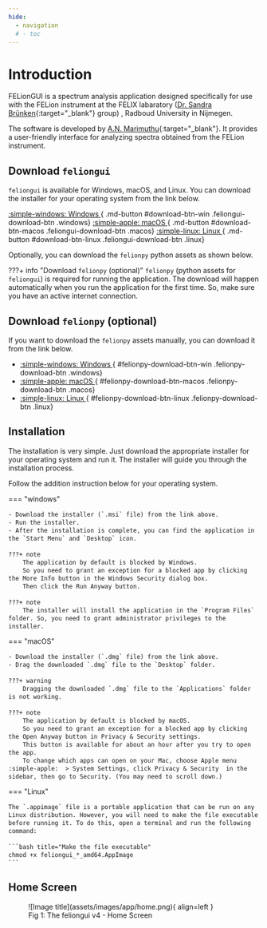 ```yaml
---
hide:
  - navigation
  # - toc
---
```

# Introduction

FELionGUI is a spectrum analysis application designed specifically for use with the FELion instrument at the FELIX labaratory ([Dr. Sandra Brünken](https://www.bruenken.de/){:target="_blank"} group) , Radboud University in Nijmegen.

The software is developed by [A.N. Marimuthu](https://github.com/aravindhnivas){:target="_blank"}. It provides a user-friendly interface for analyzing spectra obtained from the FELion instrument.

## Download `feliongui`

`feliongui` is available for Windows, macOS, and Linux. You can download the installer for your operating system from the link below.

[:simple-windows: Windows <span id='feliongui-win'></span>](#){ .md-button #download-btn-win .feliongui-download-btn .windows}
[:simple-apple: macOS <span id='feliongui-darwin'></span>](#){ .md-button #download-btn-macos .feliongui-download-btn .macos}
[:simple-linux: Linux <span id='feliongui-linux'></span>](#){ .md-button #download-btn-linux .feliongui-download-btn .linux}

Optionally, you can download the `felionpy` python assets as shown below.

???+ info "Download `felionpy` (optional)"
    `felionpy` (python assets for `feliongui`) is required for running the application.
    The download will happen automatically when you run the application for the first time.
    So, make sure you have an active internet connection.

## Download `felionpy` (optional)

If you want to download the `felionpy` assets manually, you can download it from the link below.

- [:simple-windows: Windows <span id='felionpy-win'></span>](#){ #felionpy-download-btn-win .felionpy-download-btn .windows}
- [:simple-apple: macOS <span id='felionpy-darwin'></span>](#){ #felionpy-download-btn-macos .felionpy-download-btn .macos}
- [:simple-linux: Linux <span id='felionpy-linux'></span>](#){ #felionpy-download-btn-linux .felionpy-download-btn .linux}

## Installation

The installation is very simple. Just download the appropriate installer for your operating system and run it. The installer will guide you through the installation process.

Follow the addition instruction below for your operating system.

=== "windows"

    - Download the installer (`.msi` file) from the link above.
    - Run the installer.
    - After the installation is complete, you can find the application in the `Start Menu` and `Desktop` icon.

    ???+ note
        The application by default is blocked by Windows.
        So you need to grant an exception for a blocked app by clicking the More Info button in the Windows Security dialog box.
        Then click the Run Anyway button.

    ???+ note
        The installer will install the application in the `Program Files` folder. So, you need to grant administrator privileges to the installer.

=== "macOS"

    - Download the installer (`.dmg` file) from the link above.
    - Drag the downloaded `.dmg` file to the `Desktop` folder.

    ???+ warning
        Dragging the downloaded `.dmg` file to the `Applications` folder is not working.

    ???+ note
        The application by default is blocked by macOS.
        So you need to grant an exception for a blocked app by clicking the Open Anyway button in Privacy & Security settings.
        This button is available for about an hour after you try to open the app.
        To change which apps can open on your Mac, choose Apple menu :simple-apple:  > System Settings, click Privacy & Security  in the sidebar, then go to Security. (You may need to scroll down.)

=== "Linux"

    The `.appimage` file is a portable application that can be run on any Linux distribution. However, you will need to make the file executable before running it. To do this, open a terminal and run the following command:

    ```bash title="Make the file executable"  
    chmod +x feliongui_*_amd64.AppImage
    ```

## Home Screen

<figure markdown>
  ![Image title](assets/images/app/home.png){ align=left }
  <figcaption>Fig 1: The feliongui v4 - Home Screen</figcaption>
</figure>
